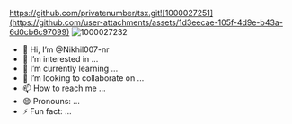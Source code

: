 https://github.com/privatenumber/tsx.git![1000027251](https://github.com/user-attachments/assets/1d3eecae-105f-4d9e-b43a-6d0cb6c97099)
![1000027232](https://github.com/user-attachments/assets/aab6e283-f1bb-452e-94f8-31a7d86a7b72)
- 👋 Hi, I’m @Nikhil007-nr
- 👀 I’m interested in ...
- 🌱 I’m currently learning ...
- 💞️ I’m looking to collaborate on ...
- 📫 How to reach me ...
- 😄 Pronouns: ...
- ⚡ Fun fact: ...

<!---
Nikhil007-nr/Nikhil007-nr is a ✨ special ✨ repository because its `README.md` (this file) appears on your GitHub profile.
You can click the Preview link to take a look at your changes.
--->
